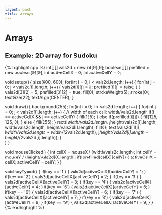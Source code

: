 ```yaml
---
layout: post
title: Arrays
---
```


# Arrays

## Example: 2D array for Sudoku

{% highlight cpp %}
int[][] vals2d = new int[9][9];
boolean[][] prefilled = new boolean[9][9];
int activeCellX = 0;
int activeCellY = 0;

void setup()
{
  size(600, 600);
  for(int i = 0; i < vals2d.length; i++)
  {
    for(int j = 0; j < vals2d[i].length; j++)
    {
      vals2d[i][j] = 0;
      prefilled[i][j] = false;
    }
  }
  vals2d[3][2] = 5;
  prefilled[3][2] = true;
  fill(0);
  strokeWeight(5);
  stroke(0);
  textSize(22);
  textAlign(CENTER);
}

void draw()
{
  background(255);
  for(int i = 0; i < vals2d.length; i++)
  {
    for(int j = 0; j < vals2d[i].length; j++)
    {
      // width of each cell: width/vals2d.length
      if(i == activeCellX && j == activeCellY)
      {
        fill(125);
      }
      else if(prefilled[i][j])
      {
        fill(125, 125, 0);
      }
      else
      {
        fill(255);
      }
      rect(i*width/vals2d.length, j*height/vals2d[i].length, width/vals2d.length, height/vals2d[i].length);
      fill(0);
      text(vals2d[i][j], i*width/vals2d.length + width/(2*vals2d.length), j*height/vals2d[i].length + height/(2*vals2d[i].length));
    }  
  }
}


void mouseClicked()
{
  int cellX = mouseX / (width/vals2d.length);
  int cellY = mouseY / (height/vals2d[0].length);
  if(!prefilled[cellX][cellY])
  {
    activeCellX = cellX;
    activeCellY = cellY;
  }
}

void keyTyped()
{
  if(key == '1') {
    vals2d[activeCellX][activeCellY] = 1;
  }
  if(key == '2') {
    vals2d[activeCellX][activeCellY] = 2;
  }
  if(key == '3') {
    vals2d[activeCellX][activeCellY] = 3;
  }
  if(key == '4') {
    vals2d[activeCellX][activeCellY] = 4;
  }
  if(key == '5') {
    vals2d[activeCellX][activeCellY] = 5;
  }
  if(key == '6') {
    vals2d[activeCellX][activeCellY] = 6;
  }
  if(key == '7') {
    vals2d[activeCellX][activeCellY] = 7;
  }
  if(key == '8') {
    vals2d[activeCellX][activeCellY] = 8;
  }
  if(key == '9') {
    vals2d[activeCellX][activeCellY] = 9;
  }
}
{% endhighlight %}

